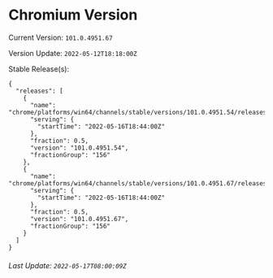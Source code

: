 # Chromium Version

Current Version: `101.0.4951.67`

Version Update: `2022-05-12T18:18:00Z`

Stable Release(s):
```
{
  "releases": [
    {
      "name": "chrome/platforms/win64/channels/stable/versions/101.0.4951.54/releases/1652726640",
      "serving": {
        "startTime": "2022-05-16T18:44:00Z"
      },
      "fraction": 0.5,
      "version": "101.0.4951.54",
      "fractionGroup": "156"
    },
    {
      "name": "chrome/platforms/win64/channels/stable/versions/101.0.4951.67/releases/1652726640",
      "serving": {
        "startTime": "2022-05-16T18:44:00Z"
      },
      "fraction": 0.5,
      "version": "101.0.4951.67",
      "fractionGroup": "156"
    }
  ]
}
```

###### Last Update: `2022-05-17T08:00:09Z`
